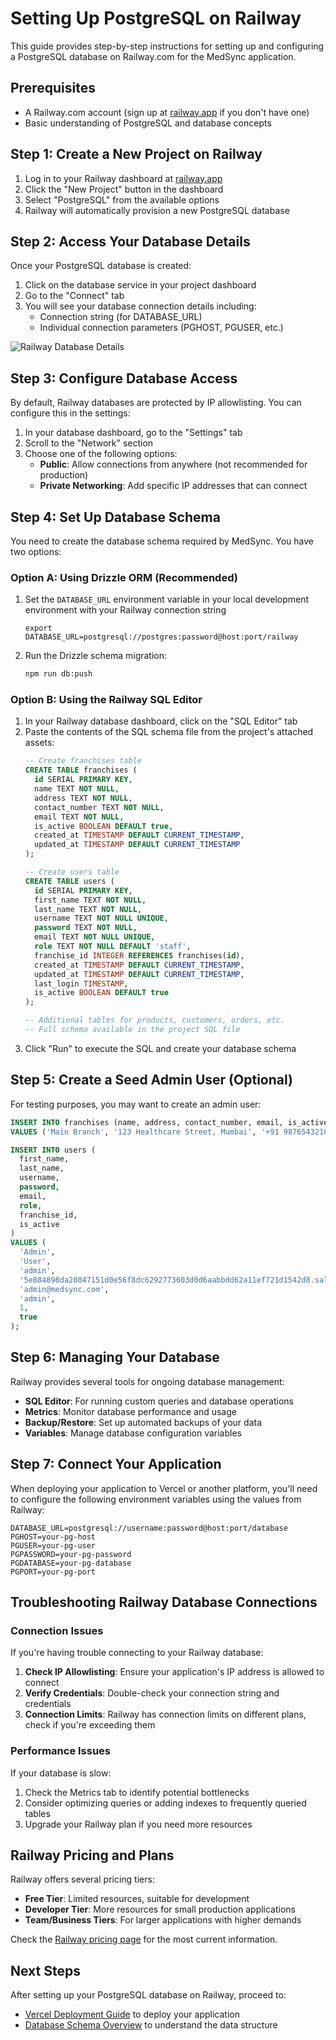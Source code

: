 # Setting Up PostgreSQL on Railway

This guide provides step-by-step instructions for setting up and configuring a PostgreSQL database on Railway.com for the MedSync application.

## Prerequisites

- A Railway.com account (sign up at [railway.app](https://railway.app) if you don't have one)
- Basic understanding of PostgreSQL and database concepts

## Step 1: Create a New Project on Railway

1. Log in to your Railway dashboard at [railway.app](https://railway.app)
2. Click the "New Project" button in the dashboard
3. Select "PostgreSQL" from the available options
4. Railway will automatically provision a new PostgreSQL database

## Step 2: Access Your Database Details

Once your PostgreSQL database is created:

1. Click on the database service in your project dashboard
2. Go to the "Connect" tab
3. You will see your database connection details including:
   - Connection string (for DATABASE_URL)
   - Individual connection parameters (PGHOST, PGUSER, etc.)

![Railway Database Details](../assets/railway-connection-details.png)

## Step 3: Configure Database Access

By default, Railway databases are protected by IP allowlisting. You can configure this in the settings:

1. In your database dashboard, go to the "Settings" tab
2. Scroll to the "Network" section
3. Choose one of the following options:
   - **Public**: Allow connections from anywhere (not recommended for production)
   - **Private Networking**: Add specific IP addresses that can connect

## Step 4: Set Up Database Schema

You need to create the database schema required by MedSync. You have two options:

### Option A: Using Drizzle ORM (Recommended)

1. Set the `DATABASE_URL` environment variable in your local development environment with your Railway connection string
   ```
   export DATABASE_URL=postgresql://postgres:password@host:port/railway
   ```
2. Run the Drizzle schema migration:
   ```bash
   npm run db:push
   ```

### Option B: Using the Railway SQL Editor

1. In your Railway database dashboard, click on the "SQL Editor" tab
2. Paste the contents of the SQL schema file from the project's attached assets:
   ```sql
   -- Create franchises table
   CREATE TABLE franchises (
     id SERIAL PRIMARY KEY,
     name TEXT NOT NULL,
     address TEXT NOT NULL,
     contact_number TEXT NOT NULL,
     email TEXT NOT NULL,
     is_active BOOLEAN DEFAULT true,
     created_at TIMESTAMP DEFAULT CURRENT_TIMESTAMP,
     updated_at TIMESTAMP DEFAULT CURRENT_TIMESTAMP
   );

   -- Create users table
   CREATE TABLE users (
     id SERIAL PRIMARY KEY,
     first_name TEXT NOT NULL,
     last_name TEXT NOT NULL,
     username TEXT NOT NULL UNIQUE,
     password TEXT NOT NULL,
     email TEXT NOT NULL UNIQUE,
     role TEXT NOT NULL DEFAULT 'staff',
     franchise_id INTEGER REFERENCES franchises(id),
     created_at TIMESTAMP DEFAULT CURRENT_TIMESTAMP,
     updated_at TIMESTAMP DEFAULT CURRENT_TIMESTAMP,
     last_login TIMESTAMP,
     is_active BOOLEAN DEFAULT true
   );
   
   -- Additional tables for products, customers, orders, etc.
   -- Full schema available in the project SQL file
   ```
3. Click "Run" to execute the SQL and create your database schema

## Step 5: Create a Seed Admin User (Optional)

For testing purposes, you may want to create an admin user:

```sql
INSERT INTO franchises (name, address, contact_number, email, is_active)
VALUES ('Main Branch', '123 Healthcare Street, Mumbai', '+91 9876543210', 'main@medsync.com', true);

INSERT INTO users (
  first_name, 
  last_name, 
  username, 
  password, 
  email, 
  role, 
  franchise_id, 
  is_active
)
VALUES (
  'Admin',
  'User',
  'admin',
  '5e884898da28047151d0e56f8dc6292773603d0d6aabbdd62a11ef721d1542d8.salt', -- password: password123
  'admin@medsync.com',
  'admin',
  1,
  true
);
```

## Step 6: Managing Your Database

Railway provides several tools for ongoing database management:

- **SQL Editor**: For running custom queries and database operations
- **Metrics**: Monitor database performance and usage
- **Backup/Restore**: Set up automated backups of your data
- **Variables**: Manage database configuration variables

## Step 7: Connect Your Application

When deploying your application to Vercel or another platform, you'll need to configure the following environment variables using the values from Railway:

```
DATABASE_URL=postgresql://username:password@host:port/database
PGHOST=your-pg-host
PGUSER=your-pg-user
PGPASSWORD=your-pg-password
PGDATABASE=your-pg-database
PGPORT=your-pg-port
```

## Troubleshooting Railway Database Connections

### Connection Issues

If you're having trouble connecting to your Railway database:

1. **Check IP Allowlisting**: Ensure your application's IP address is allowed to connect
2. **Verify Credentials**: Double-check your connection string and credentials
3. **Connection Limits**: Railway has connection limits on different plans, check if you're exceeding them

### Performance Issues

If your database is slow:

1. Check the Metrics tab to identify potential bottlenecks
2. Consider optimizing queries or adding indexes to frequently queried tables
3. Upgrade your Railway plan if you need more resources

## Railway Pricing and Plans

Railway offers several pricing tiers:

- **Free Tier**: Limited resources, suitable for development
- **Developer Tier**: More resources for small production applications
- **Team/Business Tiers**: For larger applications with higher demands

Check the [Railway pricing page](https://railway.app/pricing) for the most current information.

## Next Steps

After setting up your PostgreSQL database on Railway, proceed to:

- [Vercel Deployment Guide](./vercel-deployment.md) to deploy your application
- [Database Schema Overview](../database/schema.md) to understand the data structure